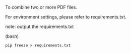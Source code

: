 To combine two or more PDF files.

For environment settings, please refer to requirements.txt.

note: output the requirements.txt

(bash)

    pip freeze > requirements.txt